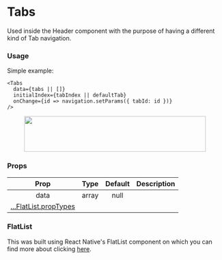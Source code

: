 # Tabs

Used inside the Header component with the purpose of having a different kind of Tab navigation. 

### Usage
Simple example: 
```
<Tabs
  data={tabs || []}
  initialIndex={tabIndex || defaultTab}
  onChange={id => navigation.setParams({ tabId: id })} 
/>
```
<p align="center">
  <img src="http://oi68.tinypic.com/5kft6x.jpg" width="425px" height="83px">
</p>


### Props

|          Prop         |  Type | Default | Description |
|:---------------------:|:-----:|:-------:|:-----------:|
|          data         | array |   null  |             |
| [...FlatList.propTypes](https://facebook.github.io/react-native/docs/flatlist#docsNav) |       |         |             |

### FlatList
This was built using React Native's FlatList component on which you can find more about clicking [here](https://facebook.github.io/react-native/docs/flatlist).